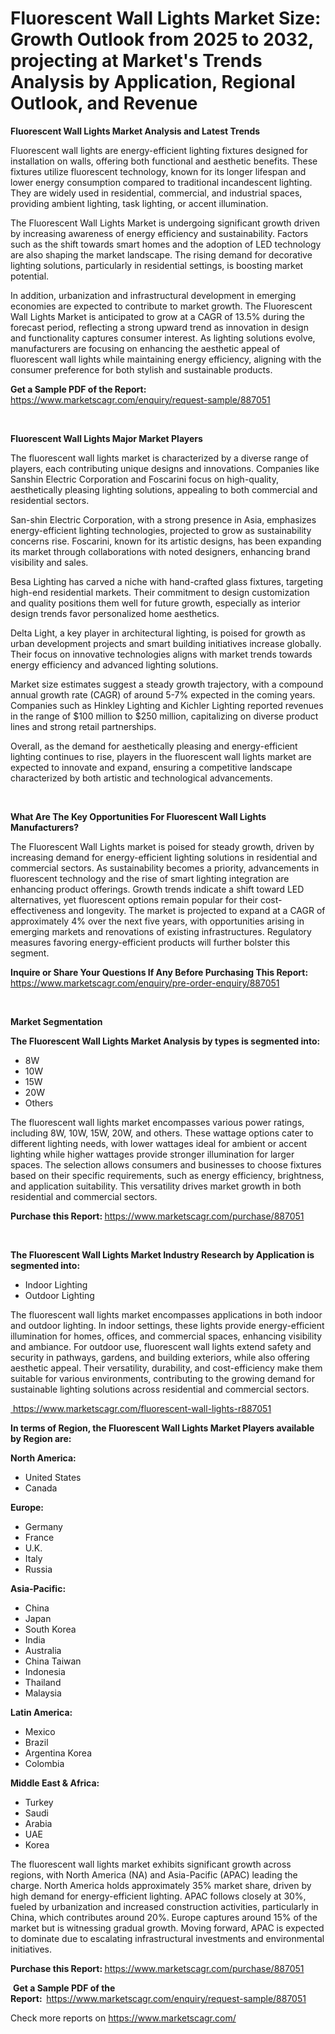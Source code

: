 <p><h1>Fluorescent Wall Lights Market Size: Growth Outlook from 2025 to 2032, projecting at Market's Trends Analysis by Application, Regional Outlook, and Revenue</h1></p><p><strong>Fluorescent Wall Lights Market Analysis and Latest Trends</strong></p>
<p><p>Fluorescent wall lights are energy-efficient lighting fixtures designed for installation on walls, offering both functional and aesthetic benefits. These fixtures utilize fluorescent technology, known for its longer lifespan and lower energy consumption compared to traditional incandescent lighting. They are widely used in residential, commercial, and industrial spaces, providing ambient lighting, task lighting, or accent illumination.</p><p>The Fluorescent Wall Lights Market is undergoing significant growth driven by increasing awareness of energy efficiency and sustainability. Factors such as the shift towards smart homes and the adoption of LED technology are also shaping the market landscape. The rising demand for decorative lighting solutions, particularly in residential settings, is boosting market potential. </p><p>In addition, urbanization and infrastructural development in emerging economies are expected to contribute to market growth. The Fluorescent Wall Lights Market is anticipated to grow at a CAGR of 13.5% during the forecast period, reflecting a strong upward trend as innovation in design and functionality captures consumer interest. As lighting solutions evolve, manufacturers are focusing on enhancing the aesthetic appeal of fluorescent wall lights while maintaining energy efficiency, aligning with the consumer preference for both stylish and sustainable products.</p></p>
<p><strong>Get a Sample PDF of the Report:&nbsp;</strong> <a href="https://www.marketscagr.com/enquiry/request-sample/887051?utm_campaign=2454&utm_medium=2&utm_source=Github&utm_content=ia&utm_term=13022025&utm_id=fluorescent-wall-lights">https://www.marketscagr.com/enquiry/request-sample/887051</a></p>
<p>&nbsp;</p>
<p><strong>Fluorescent Wall Lights Major Market Players</strong></p>
<p><p>The fluorescent wall lights market is characterized by a diverse range of players, each contributing unique designs and innovations. Companies like Sanshin Electric Corporation and Foscarini focus on high-quality, aesthetically pleasing lighting solutions, appealing to both commercial and residential sectors.</p><p>San-shin Electric Corporation, with a strong presence in Asia, emphasizes energy-efficient lighting technologies, projected to grow as sustainability concerns rise. Foscarini, known for its artistic designs, has been expanding its market through collaborations with noted designers, enhancing brand visibility and sales.</p><p>Besa Lighting has carved a niche with hand-crafted glass fixtures, targeting high-end residential markets. Their commitment to design customization and quality positions them well for future growth, especially as interior design trends favor personalized home aesthetics.</p><p>Delta Light, a key player in architectural lighting, is poised for growth as urban development projects and smart building initiatives increase globally. Their focus on innovative technologies aligns with market trends towards energy efficiency and advanced lighting solutions.</p><p>Market size estimates suggest a steady growth trajectory, with a compound annual growth rate (CAGR) of around 5-7% expected in the coming years. Companies such as Hinkley Lighting and Kichler Lighting reported revenues in the range of $100 million to $250 million, capitalizing on diverse product lines and strong retail partnerships.</p><p>Overall, as the demand for aesthetically pleasing and energy-efficient lighting continues to rise, players in the fluorescent wall lights market are expected to innovate and expand, ensuring a competitive landscape characterized by both artistic and technological advancements.</p></p>
<p>&nbsp;</p>
<p><strong>What Are The Key Opportunities For Fluorescent Wall Lights Manufacturers?</strong></p>
<p><p>The Fluorescent Wall Lights market is poised for steady growth, driven by increasing demand for energy-efficient lighting solutions in residential and commercial sectors. As sustainability becomes a priority, advancements in fluorescent technology and the rise of smart lighting integration are enhancing product offerings. Growth trends indicate a shift toward LED alternatives, yet fluorescent options remain popular for their cost-effectiveness and longevity. The market is projected to expand at a CAGR of approximately 4% over the next five years, with opportunities arising in emerging markets and renovations of existing infrastructures. Regulatory measures favoring energy-efficient products will further bolster this segment.</p></p>
<p><strong>Inquire or Share Your Questions If Any Before Purchasing This Report:</strong> <a href="https://www.marketscagr.com/enquiry/pre-order-enquiry/887051?utm_campaign=2454&utm_medium=2&utm_source=Github&utm_content=ia&utm_term=13022025&utm_id=fluorescent-wall-lights">https://www.marketscagr.com/enquiry/pre-order-enquiry/887051</a></p>
<p>&nbsp;</p>
<p><strong>Market Segmentation</strong></p>
<p><strong>The Fluorescent Wall Lights Market Analysis by types is segmented into:</strong></p>
<p><ul><li>8W</li><li>10W</li><li>15W</li><li>20W</li><li>Others</li></ul></p>
<p><p>The fluorescent wall lights market encompasses various power ratings, including 8W, 10W, 15W, 20W, and others. These wattage options cater to different lighting needs, with lower wattages ideal for ambient or accent lighting while higher wattages provide stronger illumination for larger spaces. The selection allows consumers and businesses to choose fixtures based on their specific requirements, such as energy efficiency, brightness, and application suitability. This versatility drives market growth in both residential and commercial sectors.</p></p>
<p><strong>Purchase this Report:&nbsp;</strong><a href="https://www.marketscagr.com/purchase/887051?utm_campaign=2454&utm_medium=2&utm_source=Github&utm_content=ia&utm_term=13022025&utm_id=fluorescent-wall-lights">https://www.marketscagr.com/purchase/887051</a></p>
<p>&nbsp;</p>
<p><strong>The Fluorescent Wall Lights Market Industry Research by Application is segmented into:</strong></p>
<p><ul><li>Indoor Lighting</li><li>Outdoor Lighting</li></ul></p>
<p><p>The fluorescent wall lights market encompasses applications in both indoor and outdoor lighting. In indoor settings, these lights provide energy-efficient illumination for homes, offices, and commercial spaces, enhancing visibility and ambiance. For outdoor use, fluorescent wall lights extend safety and security in pathways, gardens, and building exteriors, while also offering aesthetic appeal. Their versatility, durability, and cost-efficiency make them suitable for various environments, contributing to the growing demand for sustainable lighting solutions across residential and commercial sectors.</p></p>
<p><a href="https://www.marketscagr.com/fluorescent-wall-lights-r887051?utm_campaign=2454&utm_medium=2&utm_source=Github&utm_content=ia&utm_term=13022025&utm_id=fluorescent-wall-lights">&nbsp;https://www.marketscagr.com/fluorescent-wall-lights-r887051</a></p>
<p><strong>In terms of Region, the Fluorescent Wall Lights Market Players available by Region are:</strong></p>
<p>
    <p> <strong> North America: </strong>
        <ul>
            <li>United States</li>
            <li>Canada</li>
        </ul>
        </p> 
    <p> <strong> Europe: </strong>
        <ul>
            <li>Germany</li>
            <li>France</li>
            <li>U.K.</li>
            <li>Italy</li>
            <li>Russia</li>
        </ul>
        </p> 
    <p> <strong> Asia-Pacific: </strong>
        <ul>
            <li>China</li>
            <li>Japan</li>
            <li>South Korea</li>
            <li>India</li>
            <li>Australia</li>
            <li>China Taiwan</li>
            <li>Indonesia</li>
            <li>Thailand</li>
            <li>Malaysia</li>
        </ul>
        </p> 
    <p> <strong> Latin America: </strong>
        <ul>
            <li>Mexico</li>
            <li>Brazil</li>
            <li>Argentina Korea</li>
            <li>Colombia</li>
        </ul>
        </p> 
    <p> <strong> Middle East & Africa: </strong>
        <ul>
            <li>Turkey</li>
            <li>Saudi</li>
            <li>Arabia</li>
            <li>UAE</li>
            <li>Korea</li>
        </ul>
    </p>
    </p>
<p><p>The fluorescent wall lights market exhibits significant growth across regions, with North America (NA) and Asia-Pacific (APAC) leading the charge. North America holds approximately 35% market share, driven by high demand for energy-efficient lighting. APAC follows closely at 30%, fueled by urbanization and increased construction activities, particularly in China, which contributes around 20%. Europe captures around 15% of the market but is witnessing gradual growth. Moving forward, APAC is expected to dominate due to escalating infrastructural investments and environmental initiatives.</p></p>
<p><strong>Purchase this Report: </strong><a href="https://www.marketscagr.com/purchase/887051?utm_campaign=2454&utm_medium=2&utm_source=Github&utm_content=ia&utm_term=13022025&utm_id=fluorescent-wall-lights">https://www.marketscagr.com/purchase/887051</a></p>
<p>&nbsp;<strong>Get a Sample PDF of the Report:&nbsp;&nbsp;</strong><a href="https://www.marketscagr.com/enquiry/request-sample/887051?utm_campaign=2454&utm_medium=2&utm_source=Github&utm_content=ia&utm_term=13022025&utm_id=fluorescent-wall-lights">https://www.marketscagr.com/enquiry/request-sample/887051</a></p>
<p><strong></strong></p>
<p>Check more reports on <a href="https://www.marketscagr.com/?utm_campaign=2454&utm_medium=2&utm_source=Github&utm_content=ia&utm_term=13022025&utm_id=fluorescent-wall-lights">https://www.marketscagr.com/</a></p>
